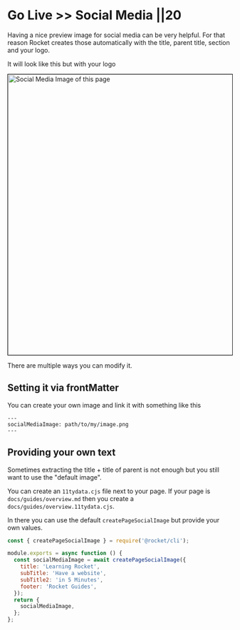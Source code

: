 # Go Live >> Social Media ||20

Having a nice preview image for social media can be very helpful.
For that reason Rocket creates those automatically with the title, parent title, section and your logo.

It will look like this but with your logo

<img src="{{ socialMediaImage }}" width="1200" height="630" alt="Social Media Image of this page" style="border: 1px solid #000" />

There are multiple ways you can modify it.

## Setting it via frontMatter

You can create your own image and link it with something like this

```
---
socialMediaImage: path/to/my/image.png
---
```

## Providing your own text

Sometimes extracting the title + title of parent is not enough but you still want to use the "default image".

You can create an `11tydata.cjs` file next to your page. If your page is `docs/guides/overview.md` then you create a `docs/guides/overview.11tydata.cjs`.

In there you can use the default `createPageSocialImage` but provide your own values.

```js
const { createPageSocialImage } = require('@rocket/cli');

module.exports = async function () {
  const socialMediaImage = await createPageSocialImage({
    title: 'Learning Rocket',
    subTitle: 'Have a website',
    subTitle2: 'in 5 Minutes',
    footer: 'Rocket Guides',
  });
  return {
    socialMediaImage,
  };
};
```
